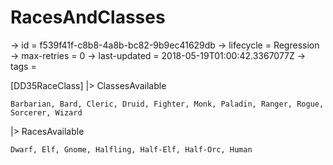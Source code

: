 # RacesAndClasses

-> id = f539f41f-c8b8-4a8b-bc82-9b9ec41629db
-> lifecycle = Regression
-> max-retries = 0
-> last-updated = 2018-05-19T01:00:42.3367077Z
-> tags = 

[DD35RaceClass]
|> ClassesAvailable
``` returnValue
Barbarian, Bard, Cleric, Druid, Fighter, Monk, Paladin, Ranger, Rogue, Sorcerer, Wizard
```

|> RacesAvailable
``` returnValue
Dwarf, Elf, Gnome, Halfling, Half-Elf, Half-Orc, Human
```

~~~

